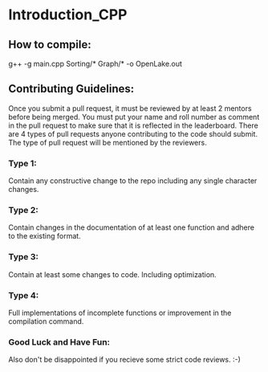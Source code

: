 # Introduction_CPP

## How to compile:
g++ -g main.cpp Sorting/* Graph/* -o OpenLake.out

## Contributing Guidelines:
Once you submit a pull request, it must be reviewed by at least 2 mentors before being merged.
You must put your name and roll number as comment in the pull request to make sure that it is reflected in the leaderboard.
There are 4 types of pull requests anyone contributing to the code should submit.
The type of pull request will be mentioned by the reviewers.

### Type 1:

Contain any constructive change to the repo including any single character changes.

### Type 2:

Contain changes in the documentation of at least one function and adhere to the existing format.

### Type 3:

Contain at least some changes to code. Including optimization.

### Type 4:

Full implementations of incomplete functions or improvement in the compilation command.

### Good Luck and Have Fun:

Also don't be disappointed if you recieve some strict code reviews. :-)
